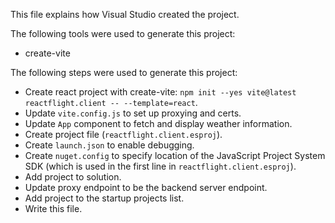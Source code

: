 This file explains how Visual Studio created the project.

The following tools were used to generate this project:
- create-vite

The following steps were used to generate this project:
- Create react project with create-vite: `npm init --yes vite@latest reactflight.client -- --template=react`.
- Update `vite.config.js` to set up proxying and certs.
- Update `App` component to fetch and display weather information.
- Create project file (`reactflight.client.esproj`).
- Create `launch.json` to enable debugging.
- Create `nuget.config` to specify location of the JavaScript Project System SDK (which is used in the first line in `reactflight.client.esproj`).
- Add project to solution.
- Update proxy endpoint to be the backend server endpoint.
- Add project to the startup projects list.
- Write this file.
